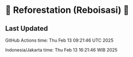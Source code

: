 
# 🌳 Reforestation (Reboisasi) 🌲

## Last Updated

GitHub Actions time: Thu Feb 13 09:21:46 UTC 2025

Indonesia/Jakarta time: Thu Feb 13 16:21:46 WIB 2025
